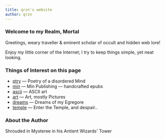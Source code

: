 ```yaml
---
title: qrzn's website
author: qrzn
---
```


### Welcome to my Realm, Mortal

Greetings, weary traveller & eminent scholar of occult and hidden web lore!

Enjoy my little corner of the Internet; I try to keep things simple, yet neat looking.

### Things of Interest on this page

* [ptry](/ptry/ptry.html) &mdash; Poetry of a disordered Mind
* [min](/min/min.html) &mdash; Min Publishing &mdash; handcrafted epubs
* [ascii](/ascii/ascii.html) &mdash; ASCII art
* [art](/art/art.html) &mdash; Art, mostly Pictures
* [dreams](/art/dreams.html) &mdash; Dreams of my Egregore
* [temple](/temple.html) &mdash; Enter the Temple, and despair..

### About the Author

Shrouded in Mysteree in his Antient Wizards' Tower